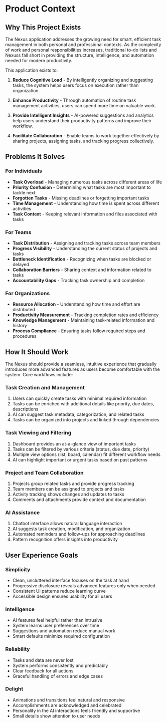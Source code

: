 # Product Context

## Why This Project Exists

The Nexus application addresses the growing need for smart, efficient task management in both personal and professional contexts. As the complexity of work and personal responsibilities increases, traditional to-do lists and Nexuss fall short in providing the structure, intelligence, and automation needed for modern productivity.

This application exists to:

1. **Reduce Cognitive Load** - By intelligently organizing and suggesting tasks, the system helps users focus on execution rather than organization.

2. **Enhance Productivity** - Through automation of routine task management activities, users can spend more time on valuable work.

3. **Provide Intelligent Insights** - AI-powered suggestions and analytics help users understand their productivity patterns and improve their workflow.

4. **Facilitate Collaboration** - Enable teams to work together effectively by sharing projects, assigning tasks, and tracking progress collectively.

## Problems It Solves

### For Individuals

- **Task Overload** - Managing numerous tasks across different areas of life
- **Priority Confusion** - Determining what tasks are most important to tackle next
- **Forgotten Tasks** - Missing deadlines or forgetting important tasks
- **Time Management** - Understanding how time is spent across different activities
- **Task Context** - Keeping relevant information and files associated with tasks

### For Teams

- **Task Distribution** - Assigning and tracking tasks across team members
- **Progress Visibility** - Understanding the current status of projects and tasks
- **Bottleneck Identification** - Recognizing when tasks are blocked or delayed
- **Collaboration Barriers** - Sharing context and information related to tasks
- **Accountability Gaps** - Tracking task ownership and completion

### For Organizations

- **Resource Allocation** - Understanding how time and effort are distributed
- **Productivity Measurement** - Tracking completion rates and efficiency
- **Knowledge Management** - Maintaining task-related information and history
- **Process Compliance** - Ensuring tasks follow required steps and procedures

## How It Should Work

The Nexus should provide a seamless, intuitive experience that gradually introduces more advanced features as users become comfortable with the system. Core workflows include:

### Task Creation and Management

1. Users can quickly create tasks with minimal required information
2. Tasks can be enriched with additional details like priority, due dates, descriptions
3. AI can suggest task metadata, categorization, and related tasks
4. Tasks can be organized into projects and linked through dependencies

### Task Viewing and Filtering

1. Dashboard provides an at-a-glance view of important tasks
2. Tasks can be filtered by various criteria (status, due date, priority)
3. Multiple view options (list, board, calendar) fit different workflow needs
4. AI can highlight important or urgent tasks based on past patterns

### Project and Team Collaboration

1. Projects group related tasks and provide progress tracking
2. Team members can be assigned to projects and tasks
3. Activity tracking shows changes and updates to tasks
4. Comments and attachments provide context and documentation

### AI Assistance

1. Chatbot interface allows natural language interaction
2. AI suggests task creation, modification, and organization
3. Automated reminders and follow-ups for approaching deadlines
4. Pattern recognition offers insights into productivity

## User Experience Goals

### Simplicity

- Clean, uncluttered interface focuses on the task at hand
- Progressive disclosure reveals advanced features only when needed
- Consistent UI patterns reduce learning curve
- Accessible design ensures usability for all users

### Intelligence

- AI features feel helpful rather than intrusive
- System learns user preferences over time
- Suggestions and automation reduce manual work
- Smart defaults minimize required configuration

### Reliability

- Tasks and data are never lost
- System performs consistently and predictably
- Clear feedback for all actions
- Graceful handling of errors and edge cases

### Delight

- Animations and transitions feel natural and responsive
- Accomplishments are acknowledged and celebrated
- Personality in the AI interactions feels friendly and supportive
- Small details show attention to user needs 